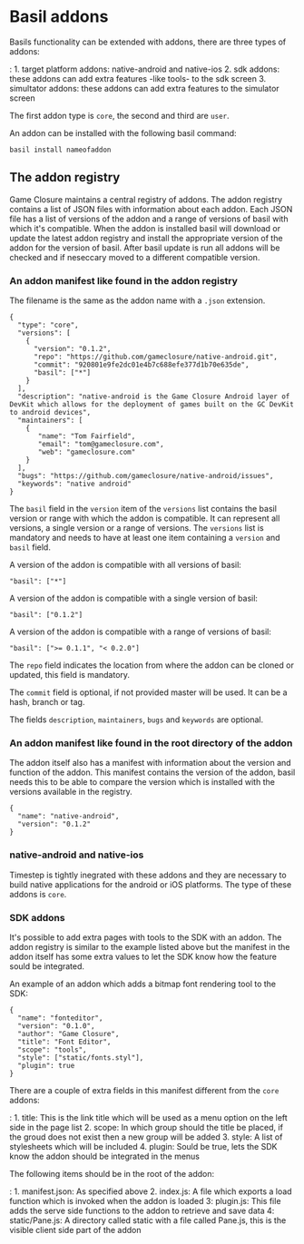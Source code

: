 # Basil addons

Basils functionality can be extended with addons, there are three types of addons:

:    1. target platform addons: native-android and native-ios
    2. sdk addons: these addons can add extra features -like tools- to the sdk screen
    3. simultator addons: these addons can add extra features to the simulator screen

The first addon type is `core`, the second and third are `user`.

An addon can be installed with the following basil command:
~~~
basil install nameofaddon
~~~

## The addon registry

Game Closure maintains a central registry of addons. The addon registry contains a list of JSON
files with information about each addon. Each JSON file has a list of versions of the addon
and a range of versions of basil with which it's compatible.
When the addon is installed basil will download or update the latest addon registry and install
the appropriate version of the addon for the version of basil. After basil update is run all
addons will be checked and if neseccary moved to a different compatible version.

### An addon manifest like found in the addon registry

The filename is the same as the addon name with a `.json` extension.
~~~
{
  "type": "core",
  "versions": [
    {
      "version": "0.1.2",
      "repo": "https://github.com/gameclosure/native-android.git",
      "commit": "920801e9fe2dc01e4b7c688efe377d1b70e635de",
      "basil": ["*"]
    }
  ],
  "description": "native-android is the Game Closure Android layer of DevKit which allows for the deployment of games built on the GC DevKit to android devices",
  "maintainers": [
    {
       "name": "Tom Fairfield",
       "email": "tom@gameclosure.com",
       "web": "gameclosure.com"
    }
  ],
  "bugs": "https://github.com/gameclosure/native-android/issues",
  "keywords": "native android"
}
~~~

The `basil` field in the `version` item of the `versions` list contains the basil version or range with which 
the addon is compatible. It can represent all versions, a single version or a range of versions.
The `versions` list is mandatory and needs to have at least one item containing a `version` and `basil` field.

A version of the addon is compatible with all versions of basil:
~~~
"basil": ["*"]
~~~

A version of the addon is compatible with a single version of basil:
~~~
"basil": ["0.1.2"]
~~~

A version of the addon is compatible with a range of versions of basil:
~~~
"basil": [">= 0.1.1", "< 0.2.0"]
~~~

The `repo` field indicates the location from where the addon can be cloned or updated,
this field is mandatory.

The `commit` field is optional, if not provided master will be used. It can be a hash, branch or tag.

The fields `description`, `maintainers`, `bugs` and `keywords` are optional.

### An addon manifest like found in the root directory of the addon

The addon itself also has a manifest with information about the version and function of the addon.
This manifest contains the version of the addon, basil needs this to be able to compare the version
which is installed with the versions available in the registry.
~~~
{
  "name": "native-android",
  "version": "0.1.2"
}
~~~

### native-android and native-ios

Timestep is tightly inegrated with these addons and they are necessary to build native
applications for the android or iOS platforms. The type of these addons is `core`.

### SDK addons

It's possible to add extra pages with tools to the SDK with an addon. The addon registry 
is similar to the example listed above but the manifest in the addon itself has some extra
values to let the SDK know how the feature sould be integrated.

An example of an addon which adds a bitmap font rendering tool to the SDK:
~~~
{
  "name": "fonteditor",
  "version": "0.1.0",
  "author": "Game Closure",
  "title": "Font Editor",
  "scope": "tools",
  "style": ["static/fonts.styl"],
  "plugin": true
}
~~~

There are a couple of extra fields in this manifest different from the `core` addons:

:    1. title: This is the link title which will be used as a menu option on the left side in the page list
    2. scope: In which group should the title be placed, if the groud does not exist then a new group will be added
    3. style: A list of stylesheets which will be included
    4. plugin: Sould be true, lets the SDK know the addon should be integrated in the menus

The following items should be in the root of the addon:

:    1. manifest.json: As specified above
    2. index.js: A file which exports a load function which is invoked when the addon is loaded
    3: plugin.js: This file adds the serve side functions to the addon to retrieve and save data
    4: static/Pane.js: A directory called static with a file called Pane.js, this is the visible client side part of the addon

